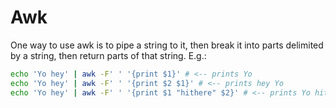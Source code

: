 # Awk

One way to use awk is to pipe a string to it, then break it into parts delimited by a string, then return parts of that string. E.g.:

```sh
echo 'Yo hey' | awk -F' ' '{print $1}' # <-- prints Yo
echo 'Yo hey' | awk -F' ' '{print $2 $1}' # <-- prints hey Yo
echo 'Yo hey' | awk -F' ' '{print $1 "hithere" $2}' # <-- prints Yo hithere hey
```
